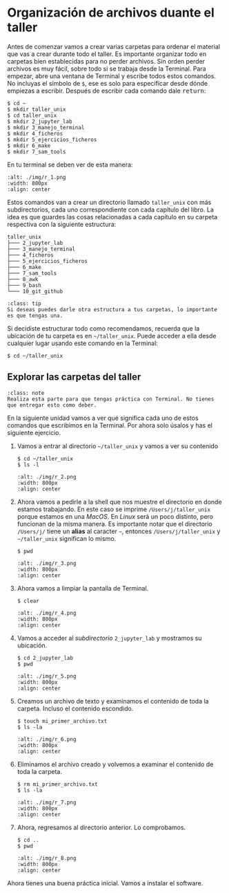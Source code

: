 # Organización de archivos duante el taller

Antes de comenzar vamos a crear varias carpetas para ordenar el material que vas a crear durante todo el taller. Es importante organizar todo en carpetas bien establecidas para no perder archivos. Sin orden perder archivos es muy fácil, sobre todo si se trabaja desde la Terminal. Para empezar, abre una ventana de Terminal y escribe todos estos comandos. No incluyas el símbolo de `$`, ese es solo para especificar desde dónde empiezas a escribir. Después de escribir cada comando dale <kbd>return</kbd>:

```shell
$ cd ~
$ mkdir taller_unix
$ cd taller_unix
$ mkdir 2_jupyter_lab
$ mkdir 3_manejo_terminal
$ mkdir 4_ficheros
$ mkdir 5_ejercicios_ficheros
$ mkdir 6_make
$ mkdir 7_sam_tools
```

En tu terminal se deben ver de esta manera:

```{image} ./img/r_1.png
:alt: ./img/r_1.png
:width: 800px
:align: center
```

Estos comandos van a crear un directorio llamado `taller_unix` con más subdirectorios, cada uno correspondiente con cada capítulo del libro. La idea es que guardes las cosas relacionadas a cada capítulo en su carpeta respectiva con la siguiente estructura:

```
taller_unix
├─── 2_jupyter_lab  
├─── 3_manejo_terminal
├─── 4_ficheros
├─── 5_ejercicios_ficheros
├─── 6_make
├─── 7_sam_tools
├─── 8_awk
├─── 9_bash
└─── 10_git_github
```

```{admonition} Tip
:class: tip
Si deseas puedes darle otra estructura a tus carpetas, lo importante es que tengas una. 
```

Si decidiste estructurar todo como recomendamos, recuerda que la ubicación de tu carpeta es en `~/taller_unix`. Puede acceder a ella desde cualquier lugar usando este comando en la Terminal: 

```
$ cd ~/taller_unix
```

## Explorar las carpetas del taller

```{admonition} Nota
:class: note
Realiza esta parte para que tengas práctica con Terminal. No tienes que entregar esto como deber.   
```

En la siguiente unidad vamos a ver qué significa cada uno de estos comandos que escribimos en la Terminal. Por ahora solo úsalos y has el siguiente ejercicio. 

1. Vamos a entrar al directorio `~/taller_unix` y vamos a ver su contenido
    ```shell
    $ cd ~/taller_unix
    $ ls -l
    ```
    ```{image} ./img/r_2.png
    :alt: ./img/r_2.png
    :width: 800px
    :align: center
    ```
2. Ahora vamos a pedirle a la shell que nos muestre el directorio en donde estamos trabajando. En este caso se imprime `/Users/j/taller_unix` porque estamos en una *MacOS*. En *Linux* será un poco distinto, pero funcionan de la misma manera. Es importante notar que el directorio `/Users/j/` tiene un **alias** al caracter `~`, entonces `/Users/j/taller_unix` y `~/taller_unix` significan lo mismo. 
    ```shell
    $ pwd
    ```
    ```{image} ./img/r_3.png
    :alt: ./img/r_3.png
    :width: 800px
    :align: center
    ```
3. Ahora vamos a limpiar la pantalla de Terminal.
    ```shell
    $ clear
    ```
    ```{image} ./img/r_4.png
    :alt: ./img/r_4.png
    :width: 800px
    :align: center
    ```
4. Vamos a acceder al *subdirectorio* `2_jupyter_lab` y mostramos su ubicación.
    ```shell
    $ cd 2_jupyter_lab
    $ pwd
    ```
    ```{image} ./img/r_5.png
    :alt: ./img/r_5.png
    :width: 800px
    :align: center
    ```
5. Creamos un archivo de texto y examinamos el contenido de toda la carpeta. Incluso el contenido escondido.
    ```shell
    $ touch mi_primer_archivo.txt
    $ ls -la
    ```
    ```{image} ./img/r_6.png
    :alt: ./img/r_6.png
    :width: 800px
    :align: center
    ```
6. Eliminamos el archivo creado y volvemos a examinar el contenido de toda la carpeta.
    ```shell
    $ rm mi_primer_archivo.txt
    $ ls -la
    ```
    ```{image} ./img/r_7.png
    :alt: ./img/r_7.png
    :width: 800px
    :align: center
    ```
7. Ahora, regresamos al directorio anterior. Lo comprobamos. 
    ```shell
    $ cd ..
    $ pwd
    ```
    
    ```{image} ./img/r_8.png
    :alt: ./img/r_8.png
    :width: 800px
    :align: center
    ```

Ahora tienes una buena práctica inicial. Vamos a instalar el software.
